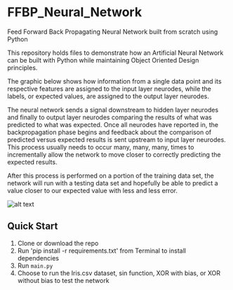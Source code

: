 # FFBP_Neural_Network
Feed Forward Back Propagating Neural Network built from scratch using Python

This repository holds files to demonstrate how an Artificial Neural Network can be built with Python while maintaining Object Oriented Design principles.

The graphic below shows how information from a single data point and its respective features are assigned to the input layer neurodes, while the labels, or expected values, are assigned to the output layer neurodes. 

The neural network sends a signal downstream to hidden layer neurodes and finally to output layer neurodes comparing the results of what was predicted to what was expected. Once all neurodes have reported in, the backpropagation phase begins and feedback about the comparison of predicted versus expected results is sent upstream to input layer neurodes. This process usually needs to occur many, many, many, times to incrementally allow the network to move closer to correctly predicting the expected results.

After this process is performed on a portion of the training data set, the network will run with a testing data set and hopefully be able to predict a value closer to our expected value with less and less error. 

![alt text]((https://miro.medium.com/max/1200/1*Gh5PS4R_A5drl5ebd_gNrg@2x.png))


## Quick Start

1. Clone or download the repo
2. Run 'pip install -r requirements.txt' from Terminal to install dependencies
3. Run `main.py`
4. Choose to run the Iris.csv dataset, sin function, XOR with bias, or XOR without bias to test the network
